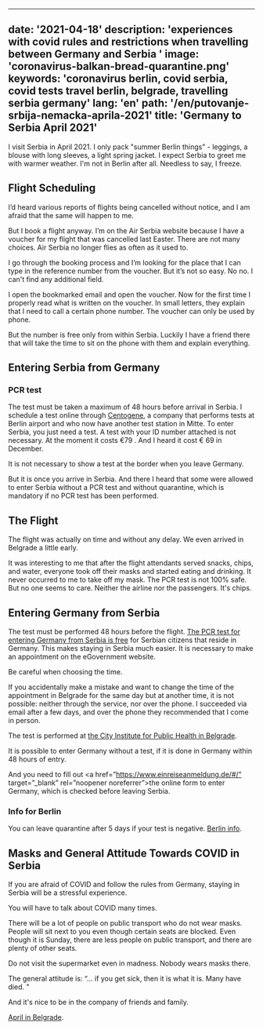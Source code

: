 ---
date: '2021-04-18'
description: 'experiences with covid rules and restrictions when travelling between Germany and Serbia '
image: 'coronavirus-balkan-bread-quarantine.png'
keywords: 'coronavirus berlin, covid serbia, covid tests travel berlin, belgrade, travelling serbia germany'
lang: 'en'
path: '/en/putovanje-srbija-nemacka-aprila-2021'
title: 'Germany to Serbia April 2021'
------

I visit Serbia in April 2021. I only pack "summer Berlin things" - leggings, a blouse with long sleeves, a light spring jacket. I expect Serbia to greet me with warmer weather. I'm not in Berlin after all. Needless to say, I freeze.

<h2>Flight Scheduling</h2>

I’d heard various reports of flights being cancelled without notice, and I am afraid that the same will happen to me.

But I book a flight anyway. I’m on the Air Serbia website because I have a voucher for my flight that was cancelled last Easter. There are not many choices. Air Serbia no longer flies as often as it used to.

I go through the booking process and I’m looking for the place that I can type in the reference number from the voucher. But it’s not so easy. No no. I can't find any additional field.

I open the bookmarked email and open the voucher. Now for the first time I properly read what is written on the voucher. In small letters, they explain that I need to call a certain phone number. The voucher can only be used by phone.

But the number is free only from within Serbia. Luckily I have a friend there that will take the time to sit on the phone with them and explain everything.

<h2>Entering Serbia from Germany</h2>

<h3>PCR test</h3>

The test must be taken a maximum of 48 hours before arrival in Serbia. I schedule a test online through <a href="https://www.centogene.com/index.php?id=2705&L=-1" target="_blank" rel="noopener noreferrer">Centogene</a>, a company that performs tests at Berlin airport and who now have another test station in Mitte. To enter Serbia, you just need a test. A test with your ID number attached is not necessary. At the moment it costs €79 . And I heard it cost € 69 in December.

It is not necessary to show a test at the border when you leave Germany.

But it is once you arrive in Serbia. And there I heard that some were allowed to enter Serbia without a PCR test and without quarantine, which is mandatory if no PCR test has been performed.

<h2>The Flight</h2>

The flight was actually on time and without any delay. We even arrived in Belgrade a little early.

It was interesting to me that after the flight attendants served snacks, chips, and water, everyone took off their masks and started eating and drinking. It never occurred to me to take off my mask. The PCR test is not 100% safe. But no one seems to care. Neither the airline nor the passengers. It's chips.

<h2>Entering Germany from Serbia</h2>

The test must be performed 48 hours before the flight. <a href="https://euprava.gov.rs/usluge/6221" target="_blank" rel="noopener noreferrer">The PCR test for entering Germany from Serbia is free</a> for Serbian citizens that reside in Germany. This makes staying in Serbia much easier. It is necessary to make an appointment on the eGovernment website.

Be careful when choosing the time.

If you accidentally make a mistake and want to change the time of the appointment in Belgrade for the same day but at another time, it is not possible: neither through the service, nor over the phone. I succeeded via email after a few days, and over the phone they recommended that I come in person.

The test is performed at <a href="https://www.zdravlje.org.rs/index.php/kontakt " target="_blank" rel="noopener noreferrer">the City Institute for Public Health in Belgrade</a>.

It is possible to enter Germany without a test, if it is done in Germany within 48 hours of entry.

And you need to fill out <a href=”https://www.einreiseanmeldung.de/#/” target=”_blank” rel=”noopener noreferrer”>the online form to enter Germany</a>, which is checked before leaving Serbia.

<h3>Info for Berlin</h3>

 You can leave quarantine after 5 days if your test is negative. <a href="https://www.berlin.de/corona/en/measures/#headline_1_20" target="_blank" rel="noopener noreferrer">Berlin info</a>.

<h2>Masks and General Attitude Towards COVID in Serbia</h2>

If you are afraid of COVID and follow the rules from Germany, staying in Serbia will be a stressful experience.

You will have to talk about COVID many times.

There will be a lot of people on public transport who do not wear masks. People will sit next to you even though certain seats are blocked. Even though it is Sunday, there are less people on public transport, and there are plenty of other seats.

Do not visit the supermarket even in madness. Nobody wears masks there.

The general attitude is: “... if you get sick, then it is what it is. Many have died. "

And it's nice to be in the company of friends and family.

<a href="https://youtu.be/9BiZQnvcNsM" target="_blank" rel="noopener noreferrer">April in Belgrade</a>.
